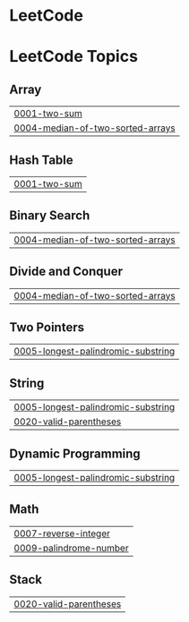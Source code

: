 # LeetCode
<!---LeetCode Topics Start-->
# LeetCode Topics
## Array
|  |
| ------- |
| [0001-two-sum](https://github.com/Yaswanthkumarpasupuleti/LeetCode/tree/master/0001-two-sum) |
| [0004-median-of-two-sorted-arrays](https://github.com/Yaswanthkumarpasupuleti/LeetCode/tree/master/0004-median-of-two-sorted-arrays) |
## Hash Table
|  |
| ------- |
| [0001-two-sum](https://github.com/Yaswanthkumarpasupuleti/LeetCode/tree/master/0001-two-sum) |
## Binary Search
|  |
| ------- |
| [0004-median-of-two-sorted-arrays](https://github.com/Yaswanthkumarpasupuleti/LeetCode/tree/master/0004-median-of-two-sorted-arrays) |
## Divide and Conquer
|  |
| ------- |
| [0004-median-of-two-sorted-arrays](https://github.com/Yaswanthkumarpasupuleti/LeetCode/tree/master/0004-median-of-two-sorted-arrays) |
## Two Pointers
|  |
| ------- |
| [0005-longest-palindromic-substring](https://github.com/Yaswanthkumarpasupuleti/LeetCode/tree/master/0005-longest-palindromic-substring) |
## String
|  |
| ------- |
| [0005-longest-palindromic-substring](https://github.com/Yaswanthkumarpasupuleti/LeetCode/tree/master/0005-longest-palindromic-substring) |
| [0020-valid-parentheses](https://github.com/Yaswanthkumarpasupuleti/LeetCode/tree/master/0020-valid-parentheses) |
## Dynamic Programming
|  |
| ------- |
| [0005-longest-palindromic-substring](https://github.com/Yaswanthkumarpasupuleti/LeetCode/tree/master/0005-longest-palindromic-substring) |
## Math
|  |
| ------- |
| [0007-reverse-integer](https://github.com/Yaswanthkumarpasupuleti/LeetCode/tree/master/0007-reverse-integer) |
| [0009-palindrome-number](https://github.com/Yaswanthkumarpasupuleti/LeetCode/tree/master/0009-palindrome-number) |
## Stack
|  |
| ------- |
| [0020-valid-parentheses](https://github.com/Yaswanthkumarpasupuleti/LeetCode/tree/master/0020-valid-parentheses) |
<!---LeetCode Topics End-->